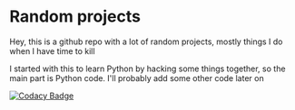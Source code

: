
# Random projects
Hey, this is a github repo with a lot of random projects, mostly things I do when I have time to kill

I started with this to learn Python by hacking some things together, so the main part is Python code. I'll probably add some other code later on


[![Codacy Badge](https://api.codacy.com/project/badge/Grade/a48ef5f4b5e64bf6855d16e2383b4647)](https://www.codacy.com/app/RensOliemans/randomshit?utm_source=github.com&amp;utm_medium=referral&amp;utm_content=RensOliemans/randomshit&amp;utm_campaign=Badge_Grade)

